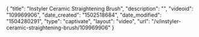 {
    "title": "Instyler Ceramic Straightening Brush",
    "description": "",
    "videoid": "109969906",
    "date_created": "1502518684",
    "date_modified": "1504280291",
    "type": "captivate",
    "layout": "video",
    "url": "\/v\/instyler-ceramic-straightening-brush\/109969906"
}